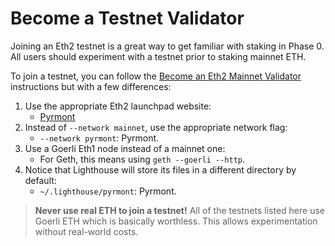 # Become a Testnet Validator

[mainnet-validator]: ./mainnet-validator.md
[pyrmont-launchpad]: https://pyrmont.launchpad.ethereum.org/

Joining an Eth2 testnet is a great way to get familiar with staking in Phase 0.  All users should
experiment with a testnet prior to staking mainnet ETH.

To join a testnet, you can follow the [Become an Eth2 Mainnet Validator][mainnet-validator]
instructions but with a few differences:

1. Use the appropriate Eth2 launchpad website:
    - [Pyrmont][pyrmont-launchpad]
1. Instead of `--network mainnet`, use the appropriate network flag:
   - `--network pyrmont`: Pyrmont.
1. Use a Goerli Eth1 node instead of a mainnet one:
   - For Geth, this means using `geth --goerli --http`.
1. Notice that Lighthouse will store its files in a different directory by default:
   - `~/.lighthouse/pyrmont`: Pyrmont.

>
> **Never use real ETH to join a testnet!** All of the testnets listed here use Goerli ETH which is
> basically worthless. This allows experimentation without real-world costs.
